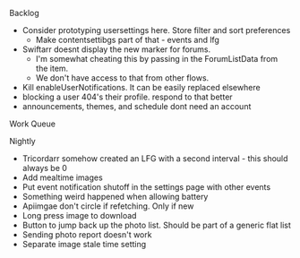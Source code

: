Backlog
* Consider prototyping usersettings here. Store filter and sort preferences
  * Make contentsettibgs part of that - events and lfg
* Swiftarr doesnt display the new marker for forums.
  * I'm somewhat cheating this by passing in the ForumListData from the item.
  * We don't have access to that from other flows.
* Kill enableUserNotifications. It can be easily replaced elsewhere
* blocking a user 404's their profile. respond to that better
* announcements, themes, and schedule dont need an account

Work Queue

Nightly
* Tricordarr somehow created an LFG with a second interval - this should always be 0
* Add mealtime images
* Put event notification shutoff in the settings page with other events
* Something weird happened when allowing battery
* Apiimgae don't circle if refetching. Only if new
* Long press image to download
* Button to jump back up the photo list. Should be part of a generic flat list
* Sending photo report doesn't work
* Separate image stale time setting
